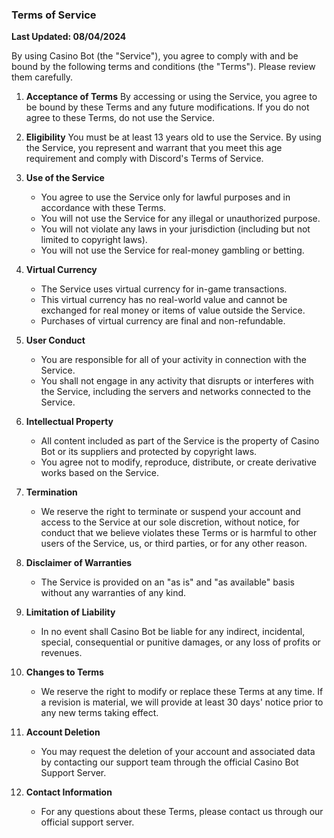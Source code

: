 ### Terms of Service

**Last Updated: 08/04/2024**

By using Casino Bot (the "Service"), you agree to comply with and be bound by the following terms and conditions (the "Terms"). Please review them carefully.

1. **Acceptance of Terms**
   By accessing or using the Service, you agree to be bound by these Terms and any future modifications. If you do not agree to these Terms, do not use the Service.

2. **Eligibility**
   You must be at least 13 years old to use the Service. By using the Service, you represent and warrant that you meet this age requirement and comply with Discord's Terms of Service.

3. **Use of the Service**
   - You agree to use the Service only for lawful purposes and in accordance with these Terms.
   - You will not use the Service for any illegal or unauthorized purpose.
   - You will not violate any laws in your jurisdiction (including but not limited to copyright laws).
   - You will not use the Service for real-money gambling or betting.

4. **Virtual Currency**
   - The Service uses virtual currency for in-game transactions.
   - This virtual currency has no real-world value and cannot be exchanged for real money or items of value outside the Service.
   - Purchases of virtual currency are final and non-refundable.

5. **User Conduct**
   - You are responsible for all of your activity in connection with the Service.
   - You shall not engage in any activity that disrupts or interferes with the Service, including the servers and networks connected to the Service.

6. **Intellectual Property**
   - All content included as part of the Service is the property of Casino Bot or its suppliers and protected by copyright laws.
   - You agree not to modify, reproduce, distribute, or create derivative works based on the Service.

7. **Termination**
   - We reserve the right to terminate or suspend your account and access to the Service at our sole discretion, without notice, for conduct that we believe violates these Terms or is harmful to other users of the Service, us, or third parties, or for any other reason.

8. **Disclaimer of Warranties**
   - The Service is provided on an "as is" and "as available" basis without any warranties of any kind.

9. **Limitation of Liability**
   - In no event shall Casino Bot be liable for any indirect, incidental, special, consequential or punitive damages, or any loss of profits or revenues.

10. **Changes to Terms**
    - We reserve the right to modify or replace these Terms at any time. If a revision is material, we will provide at least 30 days' notice prior to any new terms taking effect.

11. **Account Deletion**
    - You may request the deletion of your account and associated data by contacting our support team through the official Casino Bot Support Server.

12. **Contact Information**
    - For any questions about these Terms, please contact us through our official support server.